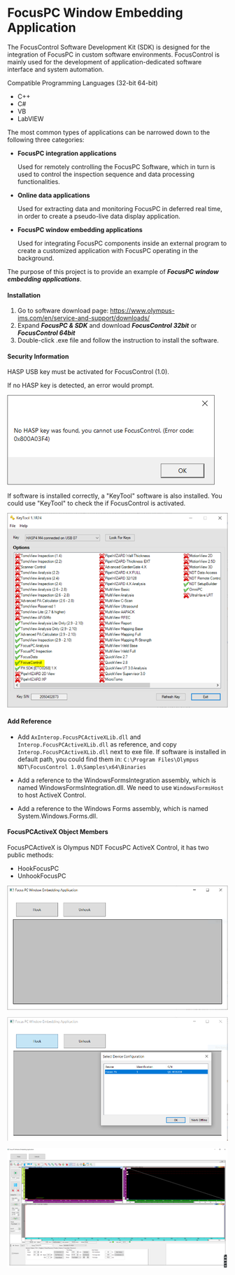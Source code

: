 # FocusPC Window Embedding Application

The FocusControl Software Development Kit (SDK) is designed for the integration of FocusPC in custom software environments. FocusControl is mainly used for the development of application-dedicated software interface and system automation.

Compatible Programming Languages (32-bit 64-bit)

- C++
- C#
- VB
- LabVIEW

The most common types of applications can be narrowed down to the following three categories:

- **FocusPC integration applications**

  Used for remotely controlling the FocusPC Software, which in turn is used to control the inspection sequence and data processing functionalities.

- **Online data applications**

  Used for extracting data and monitoring FocusPC in deferred real time, in order to create a pseudo-live data display application.

- **FocusPC window embedding applications**

  Used for integrating FocusPC components inside an external program to create a customized application with FocusPC operating in the background.

The purpose of this project is to provide an example of ***FocusPC window embedding applications***.

#### Installation

1. Go to software download page: https://www.olympus-ims.com/en/service-and-support/downloads/
2. Expand ***FocusPC & SDK*** and download ***FocusControl 32bit*** or ***FocusControl 64bit***
3. Double-click .exe file and follow the instruction to install the software.

#### Security Information

HASP USB key must be activated for FocusControl (1.0).

If no HASP key is detected, an error would prompt.

![](https://github.com/ospqul/FocuxPCEmbeddingDemo/blob/master/resources/NoHASPKey.PNG)

If software is installed correctly, a "KeyTool" software is also installed. You could use "KeyTool" to check the if FocusControl is activated.

![](https://github.com/ospqul/FocuxPCEmbeddingDemo/blob/master/resources/keytool.PNG)

#### Add Reference

- Add `AxInterop.FocusPCActiveXLib.dll` and `Interop.FocusPCActiveXLib.dll` as reference, and copy `Interop.FocusPCActiveXLib.dll` next to exe file. If software is installed in default path, you could find them in: `C:\Program Files\Olympus NDT\FocusControl 1.0\Samples\x64\Binaries`

- Add a reference to the WindowsFormsIntegration assembly, which is named WindowsFormsIntegration.dll. We need to use `WindowsFormsHost` to host ActiveX Control.
- Add a reference to the Windows Forms assembly, which is named System.Windows.Forms.dll.

#### FocusPCActiveX Object Members

FocusPCActiveX is Olympus NDT FocusPC ActiveX Control, it has two public methods:

- HookFocusPC
- UnhookFocusPC

![](https://github.com/ospqul/FocuxPCEmbeddingDemo/blob/master/resources/UI.PNG)

![](https://github.com/ospqul/FocuxPCEmbeddingDemo/blob/master/resources/SelectDevice.PNG)

![](https://github.com/ospqul/FocuxPCEmbeddingDemo/blob/master/resources/Embedded.PNG)
